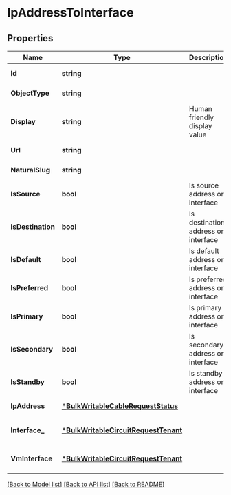 # IpAddressToInterface

## Properties
Name | Type | Description | Notes
------------ | ------------- | ------------- | -------------
**Id** | **string** |  | [default to null]
**ObjectType** | **string** |  | [default to null]
**Display** | **string** | Human friendly display value | [default to null]
**Url** | **string** |  | [default to null]
**NaturalSlug** | **string** |  | [default to null]
**IsSource** | **bool** | Is source address on interface | [optional] [default to null]
**IsDestination** | **bool** | Is destination address on interface | [optional] [default to null]
**IsDefault** | **bool** | Is default address on interface | [optional] [default to null]
**IsPreferred** | **bool** | Is preferred address on interface | [optional] [default to null]
**IsPrimary** | **bool** | Is primary address on interface | [optional] [default to null]
**IsSecondary** | **bool** | Is secondary address on interface | [optional] [default to null]
**IsStandby** | **bool** | Is standby address on interface | [optional] [default to null]
**IpAddress** | [***BulkWritableCableRequestStatus**](BulkWritableCableRequest_status.md) |  | [default to null]
**Interface_** | [***BulkWritableCircuitRequestTenant**](BulkWritableCircuitRequest_tenant.md) |  | [optional] [default to null]
**VmInterface** | [***BulkWritableCircuitRequestTenant**](BulkWritableCircuitRequest_tenant.md) |  | [optional] [default to null]

[[Back to Model list]](../README.md#documentation-for-models) [[Back to API list]](../README.md#documentation-for-api-endpoints) [[Back to README]](../README.md)

